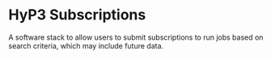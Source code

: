# HyP3 Subscriptions

A software stack to allow users to submit subscriptions to run jobs based on
search criteria, which may include future data.
